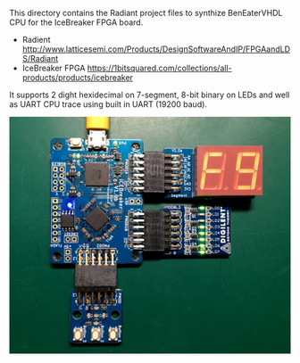 This directory contains the Radiant
project files to synthize BenEaterVHDL CPU for the IceBreaker FPGA board.

 * Radient			http://www.latticesemi.com/Products/DesignSoftwareAndIP/FPGAandLDS/Radiant
 * IceBreaker FPGA	https://1bitsquared.com/collections/all-products/products/icebreaker

It supports 2 dight hexidecimal on 7-segment, 8-bit binary on LEDs and well as UART CPU trace using
built in UART (19200 baud).

![Alt text](IceBreaker_BemEaterVHDL.jpg?raw=true "IceBreaker FPGA (with 7-segment PMOD, Digilent LED8 PMOD)")
